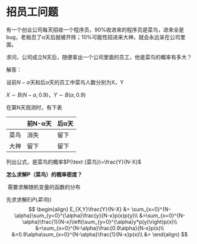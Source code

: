 # 招员工问题

有一个创业公司每天招收一个程序员，90%收进来的程序员是菜鸟，进来全是bug，老板忍了α天后就被开除；10%可能性招进来大神，就会永远呆在公司里面。  

求问，公司成立N天后，随便拿出一个公司里面的员工，他是菜鸟的概率有多大？



解答：

设前$N-\alpha$天和后$\alpha$天的员工中菜鸟人数分别为X，Y

$X \sim B(N-\alpha,0.9)$，$Y\sim B(\alpha,0.9)$

在第N天观测时，有下表

|      | 前N-α天 | 后α天 |
| :--- | ------- | ----- |
| 菜鸟 | 消失    | 留下  |
| 大神 | 留下    | 留下  |

列出公式，是菜鸟的概率$P(\text {菜鸟})=\frac{Y}{N-X}$



**怎么求解P（菜鸟）的概率密度？**

​				需要求解随机变量的函数的分布



先求求解$E(P(菜鸟))$
$$
\begin{align}
E_{X,Y}\frac{Y}{N-X} &= \sum_{x=0}^{N-\alpha}\sum_{y=0}^{\alpha}\frac{y}{N-x}p(x)p(y)\\
&=\sum_{x=0}^{N-\alpha}\frac{1}{N-x}\left(\sum_{y=0}^{\alpha}y*p(y)\right)p(x)\\
&=\sum_{x=0}^{N-\alpha}\frac{0.9\alpha}{N-x}p(x)\\
&=0.9\alpha\sum_{x=0}^{N-\alpha}\frac{1}{N-x}p(x)\\
&=
\end{align}
$$
